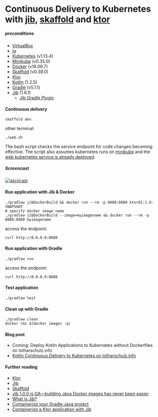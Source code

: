 # Continuous Delivery to Kubernetes with [jib](https://github.com/GoogleContainerTools/jib#what-is-jib), [skaffold](https://skaffold.dev/docs/getting-started/#installing-skaffold) and [ktor](https://github.com/ktorio/ktor)  


##### preconditions
- [VirtualBox](https://www.virtualbox.org/)
- [jq](https://stedolan.github.io/jq/download/)
- [Kubernetes](https://kubernetes.io/) (v1.13.4)
- [Minikube](https://kubernetes.io/docs/setup/minikube/) (v0.35.0)
- [Docker](https://www.docker.com/) (v18.09.7)
- [Skaffold](https://skaffold.dev/docs/getting-started/#installing-skaffold) (v0.39.0)
- [Ktor](https://ktor.io/)
- [Kotlin](https://kotlinlang.org/) (1.2.5)
- [Gradle](https://gradle.org/) (v5.1.1)
- [Jib](https://github.com/GoogleContainerTools/jib) (1.6.1)
  - [Jib Gradle Plugin](https://github.com/GoogleContainerTools/jib/tree/master/jib-gradle-plugin)

#### Continuous delivery
```
skaffold dev
```
other terminal:
```
./web.sh
```
The bash script checks the service endpoint for code changes becoming effective. 
The script also assumes kubernetes runs on [minikube](web.sh#L9) and the [web kubernetes service is already deployed](web.sh#L10).

##### Screencast
[![asciicast](https://asciinema.org/a/5K9pJbQYoGuuio937cGF09UFy.svg)](https://asciinema.org/a/5K9pJbQYoGuuio937cGF09UFy?t=16)

#### Run application with Jib & Docker
```
./gradlew jibDockerBuild && docker run --rm -p 8080:8080 ktor01:1.0-SNAPSHOT
# specify docker image name
./gradlew jibDockerBuild --image=myimagename && docker run --rm -p 8080:8080 myimagename
```
access the endpoint:
```
curl http://0.0.0.0:8080
```


#### Run application with Gradle

```
./gradlew run
```        
access the endpoint:
```
curl http://0.0.0.0:8080
```

#### Test application

```
./gradlew test
```

#### Clean up with Gradle
```
./gradlew clean
docker rmi $(docker images -q)
```

#### Blog post
- Coming: Deploy Kotlin Applications to Kubernetes without Dockerfiles on lotharschulz.info
- [Kotlin Continuous Delivery to Kubernetes on lotharschulz.info](https://www.lotharschulz.info/2019/02/17/Kotlin-Continuous-Delivery-to-Kubernetes/)

#### Further reading
- [Ktor](github.com/ktorio/ktor)
- [Jib](github.com/GoogleContainerTools/jib)
- [Skaffold](github.com/GoogleContainerTools/skaffold/)
- [Jib 1.0.0 is GA—building Java Docker images has never been easier](https://cloud.google.com/blog/products/application-development/jib-1-0-0-is-ga-building-java-docker-images-has-never-been-easier)
- [What is Jib?](https://github.com/GoogleContainerTools/jib#what-is-jib)
- [Containerize your Gradle Java project](https://github.com/GoogleContainerTools/jib/tree/master/jib-gradle-plugin)
- [Containerize a Ktor application with Jib](https://github.com/GoogleContainerTools/jib/tree/master/examples/ktor)